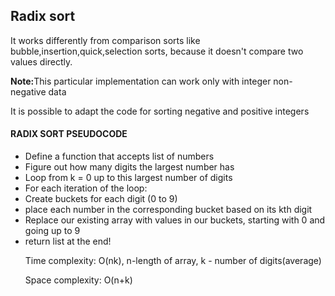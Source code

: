 <h2>Radix sort</h2>
<p>It works differently from comparison sorts like bubble,insertion,quick,selection sorts, because it doesn't compare two values directly.</p>
<p><strong>Note:</strong>This particular implementation can work only with integer non-negative data<p><p>It is possible to adapt the code for sorting negative and positive integers</p>

<h4>RADIX SORT PSEUDOCODE</h4>
<ul>
<li>Define a function that accepts list of numbers</li>
<li>Figure out how many digits the largest number has</li>
<li>Loop from k = 0 up to this largest number of digits</li>
<li>For each iteration of the loop:</li>
<li>Create buckets for each digit (0 to 9)</li>
<li>place each number in the corresponding bucket based on its kth digit</li>
<li>Replace our existing array with values in our buckets, starting with 0 and going up to 9</li>
<li>return list at the end!</li>

<p>Time complexity: O(nk), n-length of array, k - number of digits(average)</p>
<p>Space complexity: O(n+k)</p>
